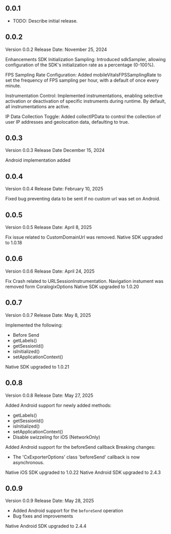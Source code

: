 ## 0.0.1

* TODO: Describe initial release.

## 0.0.2
Version 0.0.2
Release Date: November 25, 2024

Enhancements
SDK Initialization Sampling: Introduced sdkSampler, allowing configuration of the SDK's initialization rate as a percentage (0-100%).

FPS Sampling Rate Configuration: Added mobileVitalsFPSSamplingRate to set the frequency of FPS sampling per hour, with a default of once every minute.

Instrumentation Control: Implemented instrumentations, enabling selective activation or deactivation of specific instruments during runtime. By default, all instrumentations are active.

IP Data Collection Toggle: Added collectIPData to control the collection of user IP addresses and geolocation data, defaulting to true.

## 0.0.3
Version 0.0.3
Release Date December 15, 2024

Android implementation added

## 0.0.4
Version 0.0.4
Release Date: February 10, 2025

Fixed bug preventing data to be sent if no custom url was set on Android.

## 0.0.5
Version 0.0.5
Release Date: April 8, 2025

Fix issue related to CustomDomainUrl was removed. 
Native SDK upgraded to 1.0.18

## 0.0.6
Version 0.0.6
Release Date: April 24, 2025

Fix Crash related to URLSessionInstrumentation.
Navigation instument was removed form CoralogixOptions 
Native SDK upgraded to 1.0.20

## 0.0.7
Version 0.0.7
Release Date: May 8, 2025

Implemented the following:
* Before Send
* getLabels()
* getSessionId()
* isInitialized()
* setApplicationContext()

Native SDK upgraded to 1.0.21

## 0.0.8
Version 0.0.8
Release Date: May 27, 2025

Added Android support for newly added methods:
* getLabels()
* getSessionId()
* isInitialized()
* setApplicationContext()
* Disable swizzeling for iOS (NetworkOnly)

Added Android support for the beforeSend callback
Breaking changes:
* The 'CxExporterOptions' class 'beforeSend' callback is now asynchronous.

Native iOS SDK upgraded to 1.0.22
Native Android SDK upgraded to 2.4.3

## 0.0.9
Version 0.0.9
Release Date: May 28, 2025

* Added Android support for the `beforeSend` operation
* Bug fixes and improvements

Native Android SDK upgraded to 2.4.4